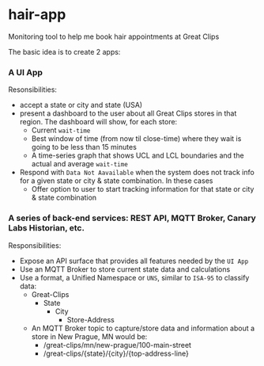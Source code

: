# hair-app
Monitoring tool to help me book hair appointments at Great Clips

The basic idea is to create 2 apps:

### A UI App
Resonsibilities:
- accept a state or city and state (USA)
- present a dashboard to the user about all Great Clips stores in that region. The dashboard will show, for each store:
  - Current `wait-time`
  - Best window of time (from now til close-time) where they wait is going to be less than 15 minutes
  - A time-series graph that shows UCL and LCL boundaries and the actual and average `wait-time`
- Respond with `Data Not Aavailable` when the system does not track info for a given state or city & state combination. In these cases
  - Offer option to user to start tracking information for that state or city & state combination

### A series of back-end services: REST API, MQTT Broker, Canary Labs Historian, etc.
Responsibilities:
- Expose an API surface that provides all features needed by the `UI App`
- Use an MQTT Broker to store current state data and calculations
- Use a format, a Unified Namespace or `UNS`, similar to `ISA-95` to classify data:
  - Great-Clips
    - State
      - City
        - Store-Address
  - An MQTT Broker topic to capture/store data and information about a store in New Prague, MN would be:
    - /great-clips/mn/new-prague/100-main-street
    - /great-clips/{state}/{city}/{top-address-line}

